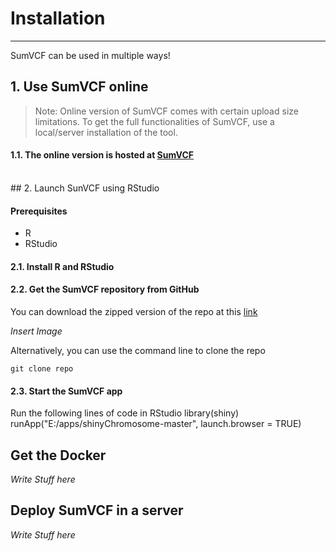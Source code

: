 # Installation

----

SumVCF can be used in multiple ways!

## 1. Use SumVCF online
> Note: Online version of SumVCF comes with certain upload size limitations. To get the full functionalities of SumVCF, use a local/server installation of the tool.

#### 1.1.  The online version is hosted at [SumVCF](https://github.com/venkatk89/sum_vcf)

<br> 
## 2. Launch SunVCF using RStudio

#### Prerequisites
+ R
+ RStudio

#### 2.1. Install R and RStudio 

#### 2.2. Get the SumVCF repository from GitHub
You can download the zipped version of the repo at this [link](https://github.com/venkatk89/sum_vcf)

*Insert Image*

Alternatively, you can use the command line to clone the repo

    git clone repo

#### 2.3. Start the SumVCF app
Run the following lines of code in RStudio
    library(shiny)
    runApp("E:/apps/shinyChromosome-master", launch.browser = TRUE)

## Get the Docker

*Write Stuff here*

## Deploy SumVCF in a server

*Write Stuff here*